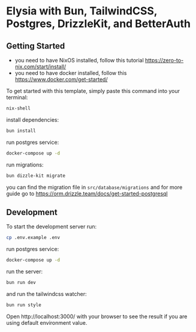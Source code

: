 # Elysia with Bun, TailwindCSS, Postgres, DrizzleKit, and BetterAuth

## Getting Started
 
- you need to have NixOS installed, follow this tutorial https://zero-to-nix.com/start/install/
- you need to have docker installed, follow this https://www.docker.com/get-started/

To get started with this template, simply paste this command into your terminal:

```bash
nix-shell
```
install dependencies:
```bash
bun install
```

run postgres service:
```bash
docker-compose up -d
```

run migrations:
```bash
bun dizzle-kit migrate
```

you can find the migration file in `src/database/migrations` and for more guide go to https://orm.drizzle.team/docs/get-started-postgresql

## Development
To start the development server run:

```bash
cp .env.example .env
```

run postgres service:
```bash
docker-compose up -d
```

run the server:
```bash
bun run dev
```
and run the tailwindcss watcher:

```bash
bun run style
```

Open http://localhost:3000/ with your browser to see the result if you are using default environment value.